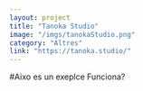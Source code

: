```yaml
---
layout: project
title: "Tanoka Studio"
image: "/imgs/tanokaStudio.png"
category: "Altres"
link: "https://tanoka.studio/"
---
```


#Aixo es un exeplce
Funciona?